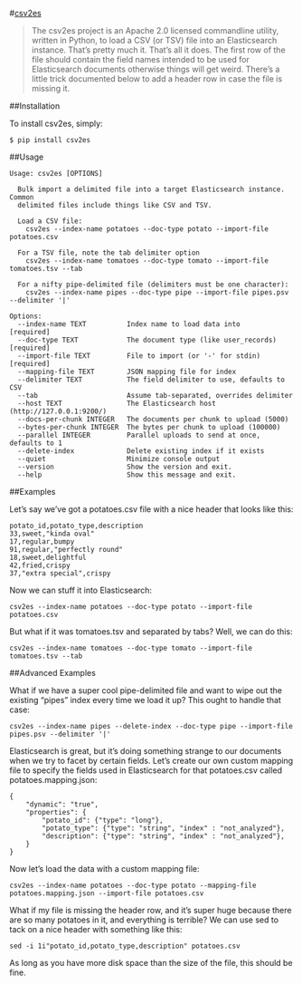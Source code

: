 
#[csv2es]( https://pypi.python.org/pypi/csv2es)



>The csv2es project is an Apache 2.0 licensed commandline utility, written in Python, to load a CSV (or TSV) file into an Elasticsearch instance. That’s pretty much it. That’s all it does. The first row of the file should contain the field names intended to be used for Elasticsearch documents otherwise things will get weird. There’s a little trick documented below to add a header row in case the file is missing it.

##Installation

To install csv2es, simply:
```
$ pip install csv2es
```
##Usage
```
Usage: csv2es [OPTIONS]

  Bulk import a delimited file into a target Elasticsearch instance. Common
  delimited files include things like CSV and TSV.

  Load a CSV file:
    csv2es --index-name potatoes --doc-type potato --import-file potatoes.csv

  For a TSV file, note the tab delimiter option
    csv2es --index-name tomatoes --doc-type tomato --import-file tomatoes.tsv --tab

  For a nifty pipe-delimited file (delimiters must be one character):
    csv2es --index-name pipes --doc-type pipe --import-file pipes.psv --delimiter '|'

Options:
  --index-name TEXT          Index name to load data into           [required]
  --doc-type TEXT            The document type (like user_records)  [required]
  --import-file TEXT         File to import (or '-' for stdin)      [required]
  --mapping-file TEXT        JSON mapping file for index
  --delimiter TEXT           The field delimiter to use, defaults to CSV
  --tab                      Assume tab-separated, overrides delimiter
  --host TEXT                The Elasticsearch host (http://127.0.0.1:9200/)
  --docs-per-chunk INTEGER   The documents per chunk to upload (5000)
  --bytes-per-chunk INTEGER  The bytes per chunk to upload (100000)
  --parallel INTEGER         Parallel uploads to send at once, defaults to 1
  --delete-index             Delete existing index if it exists
  --quiet                    Minimize console output
  --version                  Show the version and exit.
  --help                     Show this message and exit.
```  
##Examples

Let’s say we’ve got a potatoes.csv file with a nice header that looks like this:
```
potato_id,potato_type,description
33,sweet,"kinda oval"
17,regular,bumpy
91,regular,"perfectly round"
18,sweet,delightful
42,fried,crispy
37,"extra special",crispy
```
Now we can stuff it into Elasticsearch:
```
csv2es --index-name potatoes --doc-type potato --import-file potatoes.csv
```
But what if it was tomatoes.tsv and separated by tabs? Well, we can do this:
```
csv2es --index-name tomatoes --doc-type tomato --import-file tomatoes.tsv --tab
```
##Advanced Examples

What if we have a super cool pipe-delimited file and want to wipe out the existing “pipes” index every time we load it up? This ought to handle that case:
```
csv2es --index-name pipes --delete-index --doc-type pipe --import-file pipes.psv --delimiter '|'
```
Elasticsearch is great, but it’s doing something strange to our documents when we try to facet by certain fields. Let’s create our own custom mapping file to specify the fields used in Elasticsearch for that potatoes.csv called potatoes.mapping.json:
```
{
    "dynamic": "true",
    "properties": {
        "potato_id": {"type": "long"},
        "potato_type": {"type": "string", "index" : "not_analyzed"},
        "description": {"type": "string", "index" : "not_analyzed"},
    }
}
```
Now let’s load the data with a custom mapping file:
```
csv2es --index-name potatoes --doc-type potato --mapping-file potatoes.mapping.json --import-file potatoes.csv
```
What if my file is missing the header row, and it’s super huge because there are so many potatoes in it, and everything is terrible? We can use sed to tack on a nice header with something like this:
```
sed -i 1i"potato_id,potato_type,description" potatoes.csv
```
As long as you have more disk space than the size of the file, this should be fine.